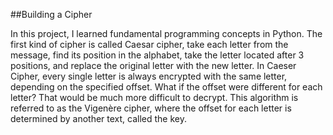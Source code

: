 ##Building a Cipher

In this project, I learned fundamental programming concepts in Python.
The first kind of cipher is called Caesar cipher, take each letter from the message, find its position in the alphabet, 
take the letter located after 3 positions, and replace the original letter with the new letter. 
In Caeser Cipher, every single letter is always encrypted with the same letter, depending on the specified offset.
What if the offset were different for each letter? That would be much more difficult to decrypt. This algorithm is referred to as the 
Vigenère cipher, where the offset for each letter is determined by another text, called the key.
